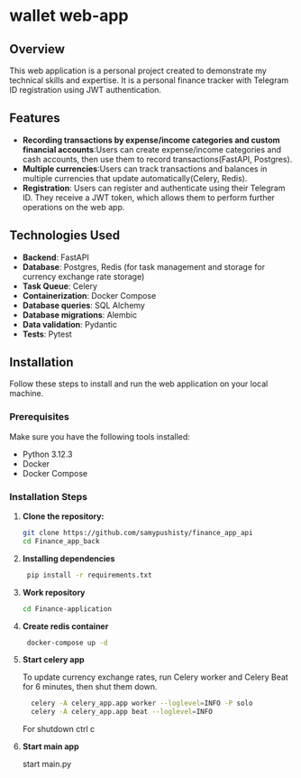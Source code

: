 # wallet web-app

## Overview

This web application is a personal project created to demonstrate my technical skills and expertise. It is a personal finance tracker with Telegram ID registration using JWT authentication.

## Features

- **Recording transactions by expense/income categories and custom financial accounts**:Users can create expense/income categories and cash accounts, then use them to record transactions(FastAPI, Postgres).
- **Multiple currencies**:Users can track transactions and balances in multiple currencies that update automatically(Celery, Redis).
- **Registration**: Users can register and authenticate using their Telegram ID. They receive a JWT token, which allows them to perform further operations on the web app.

## Technologies Used

- **Backend**: FastAPI
- **Database**: Postgres, Redis (for task management and storage for сurrency exchange rate storage)
- **Task Queue**: Celery
- **Containerization**: Docker Compose
- **Database queries**: SQL Alchemy
- **Database migrations**: Alembic
- **Data validation**: Pydantic
- **Tests**: Pytest
  
## Installation

Follow these steps to install and run the web application on your local machine.

### Prerequisites

Make sure you have the following tools installed:

- Python 3.12.3
- Docker
- Docker Compose
  
### Installation Steps

1. **Clone the repository:**

   ```bash
   git clone https://github.com/samypushisty/finance_app_api
   cd Finance_app_back
2. **Installing dependencies**

   ```bash
    pip install -r requirements.txt
3. **Work repository**
   
   ```bash
   cd Finance-application
4. **Create redis container**

   ```bash
    docker-compose up -d
5. **Start celery app**

    To update currency exchange rates, run Celery worker and Celery Beat for 6 minutes, then shut them down.

   ```bash
     celery -A celery_app.app worker --loglevel=INFO -P solo
     celery -A celery_app.app beat --loglevel=INFO
   ```
   
    For shutdown ctrl c
6. **Start main app**

   start main.py
